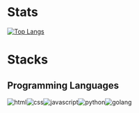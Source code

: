 
# Stats
[![Top Langs](https://github-readme-stats.vercel.app/api/top-langs/?username=evon27&show_icons=true&theme=radical)](https://github.com/evon27)

# Stacks

## Programming Languages

<img alt="html" src="https://img.shields.io/badge/HTML-E34F26.svg?&style=for-the-badge&logo=HTML5&logoColor=white"/><img 
alt="css" src="https://img.shields.io/badge/CSS-1572B6.svg?&style=for-the-badge&logo=CSS3&logoColor=white"/><img 
alt="javascript" src="https://img.shields.io/badge/Javascirpt-F7DF1E.svg?&style=for-the-badge&logo=JavaScript&logoColor=white"/><img 
alt="python" src="https://img.shields.io/badge/Python-3776AB.svg?&style=for-the-badge&logo=Python&logoColor=white"/><img 
alt="golang" src="https://img.shields.io/badge/Go-00ADD8.svg?&style=for-the-badge&logo=Go&logoColor=white"/>
